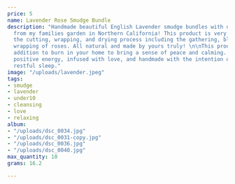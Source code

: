 ```yaml
---
price: 5
name: Lavender Rose Smudge Bundle
description: "Handmade beautiful English Lavender smudge bundles with dried roses
  from my families garden in Northern California! This product is very special from
  the cutting, wrapping, and drying process including the gathering, blessing, and
  wrapping of roses. All natural and made by yours truly! \n\nThis product is a great
  addition to burn in your home to bring a sense of peace and calming. Used to invite
  positive energy, infused with love, and handmade with the intention of promoting
  restful sleep."
image: "/uploads/lavender.jpeg"
tags:
- smudge
- lavender
- under10
- cleansing
- love
- relaxing
album:
- "/uploads/dsc_0034.jpg"
- "/uploads/dsc_0031-copy.jpg"
- "/uploads/dsc_0036.jpg"
- "/uploads/dsc_0040.jpg"
max_quantity: 10
grams: 16.2

---
```

